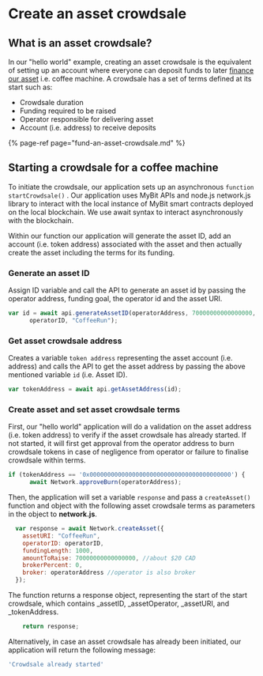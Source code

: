 # Create an asset crowdsale

## What is an asset crowdsale?

In our "hello world" example, creating an asset crowdsale is the equivalent of setting up an account where everyone can deposit funds to later [finance our asset](https://developer.mybit.io/hello-network/fund-an-asset-crowdsale) i.e. coffee machine.  A crowdsale has a set of terms defined at its start such as:

* Crowdsale duration
* Funding required to be raised
* Operator responsible for delivering asset
* Account \(i.e. address\) to receive deposits

{% page-ref page="fund-an-asset-crowdsale.md" %}

## Starting a crowdsale for a coffee machine

To initiate the crowdsale, our application sets up an asynchronous `function startCrowdsale()` . Our application uses MyBit APIs and node.js network.js library to interact with the local instance of MyBit smart contracts deployed on the local blockchain.  We use await syntax to interact asynchronously with the blockchain.

Within our function our application will generate the asset ID, add an account \(i.e. token address\) associated with the asset and then actually create the asset including the terms for its funding. 

### Generate an asset ID

Assign ID variable and call the API to generate an asset id by passing the operator address, funding goal, the operator id and the asset URI. 

```javascript
var id = await api.generateAssetID(operatorAddress, 70000000000000000,
      operatorID, "CoffeeRun");
```

### Get asset crowdsale address

Creates a variable `token address` representing the asset account \(i.e. address\) and calls the API to get the asset address by passing the above mentioned variable `id` \(i.e. Asset ID\). 

```javascript
var tokenAddress = await api.getAssetAddress(id);
```

### Create asset and set asset crowdsale terms

First, our "hello world" application will do a validation on the asset address \(i.e. token address\) to verify if the asset crowdsale has already started. If not started, it will first get approval from the operator address to burn crowdsale tokens in case of negligence from operator or failure to finalise crowdsale within terms.   

```javascript
if (tokenAddress == '0x0000000000000000000000000000000000000000') {
      await Network.approveBurn(operatorAddress);
```

Then, the application will set a variable `response` and pass a `createAsset()` function and object with the following asset crowdsale terms as parameters in the object to **network.js**. 

```javascript
  var response = await Network.createAsset({
    assetURI: "CoffeeRun",
    operatorID: operatorID,
    fundingLength: 1000,
    amountToRaise: 70000000000000000, //about $20 CAD
    brokerPercent: 0,
    broker: operatorAddress //operator is also broker
  });  
```

The function returns a response object, representing the start of the start crowdsale, which contains \_assetID, \_assetOperator, \_assetURI, and \_tokenAddress.

```javascript
    return response;
```

Alternatively, in case an asset crowdsale has already been initiated, our application will return the following message:

```javascript
'Crowdsale already started'
```



## 





